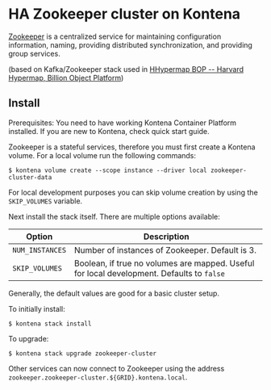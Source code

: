 HA Zookeeper cluster on Kontena
===============================

[Zookeeper](https://zookeeper.apache.org/) is a centralized service for maintaining configuration information, naming, providing distributed synchronization, and providing group services.

(based on Kafka/Zookeeper stack used in [HHypermap BOP -- Harvard Hypermap, Billion Object Platform](https://github.com/cga-harvard/hhypermap-bop))

## Install

Prerequisites: You need to have working Kontena Container Platform installed. If you are new to Kontena, check quick start guide.


Zookeeper is a stateful services, therefore you must first create a Kontena volume.  For a local volume run the following commands:

```
$ kontena volume create --scope instance --driver local zookeeper-cluster-data
```

For local development purposes you can skip volume creation by using the `SKIP_VOLUMES` variable.

Next install the stack itself.  There are multiple options available:

| Option | Description |
| -------| ------------|
| `NUM_INSTANCES` | Number of instances of Zookeeper.  Default is 3. |
| `SKIP_VOLUMES` | Boolean, if true no volumes are mapped.  Useful for local development.  Defaults to `false` |

Generally, the default values are good for a basic cluster setup.

To initially install:

```
$ kontena stack install
```

To upgrade:

```
$ kontena stack upgrade zookeeper-cluster
```

Other services can now connect to Zookeeper using the address `zookeeper.zookeeper-cluster.${GRID}.kontena.local`.
